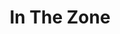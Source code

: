 ---
title: In The Zone
layout: deck
in_progress: true
era: 2010
description: Once again, another James G list, making use of Magnezone
cards:
  pokemon:
    - name: Spiritomb
      set: AR
      number: 32
      quantity: 4
    - name: Magnemite
      set: SF
      number: 66
      quantity: 4
    - name: Magneton
      set: SF
      number: 42
      quantity: 2
    - name: Magnezone
      set: SF
      number: 6
      quantity: 3
      missing_count: 1
    - name: Magnezone Lv.X
      set: LA
      number: 142
      quantity: 1
    - name: Baltoy
      set: GE
      number: 60
      quantity: 2
    - name: Claydol
      set: GE
      number: 15
      quantity: 2
    - name: Chansey
      set: PL
      number: 69
      quantity: 1
    - name: Blissey
      set: PL
      number: 22
      quantity: 1
    - name: Uxie
      set: LA
      number: 43
      quantity: 1
    - name: Azelf
      set: LA
      number: 19
      quantity: 1
    - name: Unown G
      set: GE
      number: 57
      quantity: 1
      missing_count: 1
    - name: Unown Q
      set: MD
      number: 49
      quantity: 1
  trainers:
    - name: Roseanne's Research
      set: SW
      number: 125
      quantity: 4
    - name: Bebe's Search
      set: SW
      number: 119
      quantity: 4
    - name: Judge
      set: UL
      number: 78
      quantity: 3
    - name: Rare Candy
      set: GE
      number: 102
      quantity: 3
    - name: Warp Point
      set: MD
      number: 88
      quantity: 2
    - name: Luxury Ball
      set: SF
      number: 86
      quantity: 1
    - name: Pokémon Communication
      set: HS
      number: 98
      quantity: 1
    - name: Night Maintenance
      set: MT
      number: 113
      quantity: 1
    - name: Expert Belt
      set: AR
      number: 87
      quantity: 2
    - name: Sunyshore City Gym
      set: RR
      number: 94
      quantity: 2
  energy:
    - name: Lightning Energy
      set: DP
      number: 126
      quantity: 4
    - name: Metal Energy
      set: SW
      number: 130
      quantity: 4
    - name: Double Colorless Energy
      set: HS
      number: 103
      quantity: 3
    - name: Warp Energy
      set: SF
      number: 95
      quantity: 2
---